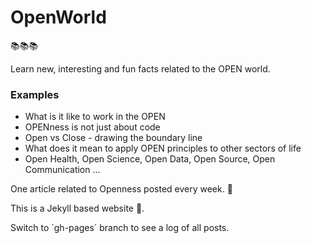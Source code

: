 # OpenWorld

📚📚📚

Learn new, interesting and fun facts related to the OPEN world.

### Examples

- What is it like to work in the OPEN
- OPENness is not just about code
- Open vs Close - drawing the boundary line
- What does it mean to apply OPEN principles to other sectors of life
- Open Health, Open Science, Open Data, Open Source, Open Communication ...

One article related to Openness posted every week. 📖

This is a Jekyll based website 🔗.

Switch to `gh-pages´ branch to see a log of all posts.
